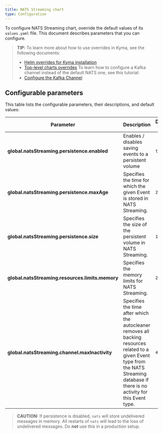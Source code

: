 ```yaml
---
title: NATS Streaming chart
type: Configuration
---
```


To configure NATS Streaming chart, override the default values of its `values.yaml` file. This document describes parameters that you can configure.

>**TIP:** To learn more about how to use overrides in Kyma, see the following documents:
>* [Helm overrides for Kyma installation](/root/kyma/#configuration-helm-overrides-for-kyma-installation)
>* [Top-level charts overrides](/root/kyma/#configuration-helm-overrides-for-kyma-installation-top-level-charts-overrides)
>To learn how to configure a Kafka channel instead of the default NATS one, see this tutorial:
>* [Configure the Kafka Channel](#tutorials-configure-the-kafka-channel)

## Configurable parameters

This table lists the configurable parameters, their descriptions, and default values:

| Parameter | Description | Default value |
|-----------|-------------|---------------|
| **global.natsStreaming.persistence.enabled** | Enables / disables saving events to a persistent volume | `true` |
| **global.natsStreaming.persistence.maxAge** | Specifies the time for which the given Event is stored in NATS Streaming. | `24h` |
| **global.natsStreaming.persistence.size** | Specifies the size of the persistent volume in NATS Streaming. | `1Gi` |
| **global.natsStreaming.resources.limits.memory** | Specifies the memory limits for NATS Streaming. | `256M` |
| **global.natsStreaming.channel.maxInactivity** | Specifies the time after which the autocleaner removes all backing resources related to a given Event type from the NATS Streaming database if there is no activity for this Event type. | `48h` |

>**CAUTION:** If persistence is disabled, `nats` will store undelivered messages in memory. All restarts of `nats` will lead to the loss of undelivered messages. Do **not** use this in a production setup.
